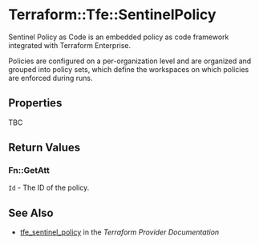 # Terraform::Tfe::SentinelPolicy

Sentinel Policy as Code is an embedded policy as code framework integrated
with Terraform Enterprise.

Policies are configured on a per-organization level and are organized and
grouped into policy sets, which define the workspaces on which policies are
enforced during runs.

## Properties

TBC

## Return Values

### Fn::GetAtt

`Id` - The ID of the policy.

## See Also

* [tfe_sentinel_policy](https://www.terraform.io/docs/providers/tfe/r/sentinel_policy.html) in the _Terraform Provider Documentation_